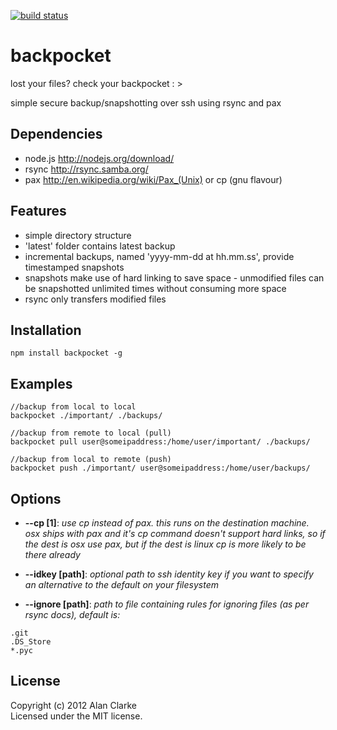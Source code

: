 [![build status](https://secure.travis-ci.org/alanclarke/backpocket.png)](http://travis-ci.org/alanclarke/backpocket)
# backpocket

lost your files? check your backpocket : >

simple secure backup/snapshotting over ssh using rsync and pax

## Dependencies
- node.js http://nodejs.org/download/
- rsync http://rsync.samba.org/
- pax http://en.wikipedia.org/wiki/Pax_(Unix) or cp (gnu flavour)

## Features
- simple directory structure
- 'latest' folder contains latest backup
- incremental backups, named 'yyyy-mm-dd at hh.mm.ss', provide timestamped snapshots
- snapshots make use of hard linking to save space - unmodified files can be snapshotted unlimited times without consuming more space
- rsync only transfers modified files

## Installation
```
npm install backpocket -g
```

## Examples
```
//backup from local to local
backpocket ./important/ ./backups/  

//backup from remote to local (pull)
backpocket pull user@someipaddress:/home/user/important/ ./backups/  

//backup from local to remote (push)
backpocket push ./important/ user@someipaddress:/home/user/backups/
```

## Options

- **--cp [1]**: *use cp instead of pax. this runs on the destination machine. osx ships with pax and it's cp command doesn't support hard links, so if the dest is osx use pax, but if the dest is linux cp is more likely to be there already*

- **--idkey [path]**: *optional path to ssh identity key if you want to specify an alternative to the default on your filesystem*

- **--ignore [path]**: *path to file containing rules for ignoring files (as per rsync docs), default is:*

```
.git
.DS_Store
*.pyc
```


## License
Copyright (c) 2012 Alan Clarke  
Licensed under the MIT license.
